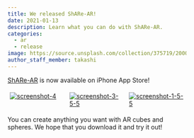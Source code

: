 ```yaml
---
title: We released ShARe-AR!
date: 2021-01-13
description: Learn what you can do with ShARe-AR.
categories:
  - ar
  - release
image: https://source.unsplash.com/collection/375719/2000x1322?a=.png
author_staff_member: takashi
---
```


[ShARe-AR](https://apps.apple.com/us/app/share-ar/id1541093585#?platform=iphone) is now available on iPhone App Store!

<style>
* {
  box-sizing: border-box;
}

.column {
  float: left;
  width: 33.33%;
  padding: 5px;
}

/* Clearfix (clear floats) */
.row::after {
  content: "";
  clear: both;
  display: table;
}
</style>

<div class="row">
  <div class="column">
    <a href="https://ibb.co/M8n7Vy9"><img src="https://i.ibb.co/xmh6jK3/screenshot-4.png" alt="screenshot-4" border="0"></a>
  </div>
  <div class="column">
    <a href="https://ibb.co/zHrHW2G"><img src="https://i.ibb.co/0VcVp9h/screenshot-3-5-5.png" alt="screenshot-3-5-5" border="0"></a>
  </div>
  <div class="column">
    <a href="https://ibb.co/sJgQBWC"><img src="https://i.ibb.co/QjJn5Dk/screenshot-1-5-5.png" alt="screenshot-1-5-5" border="0"></a>
  </div>
</div>

You can create anything you want with AR cubes and spheres. We hope that you download it and try it out!
